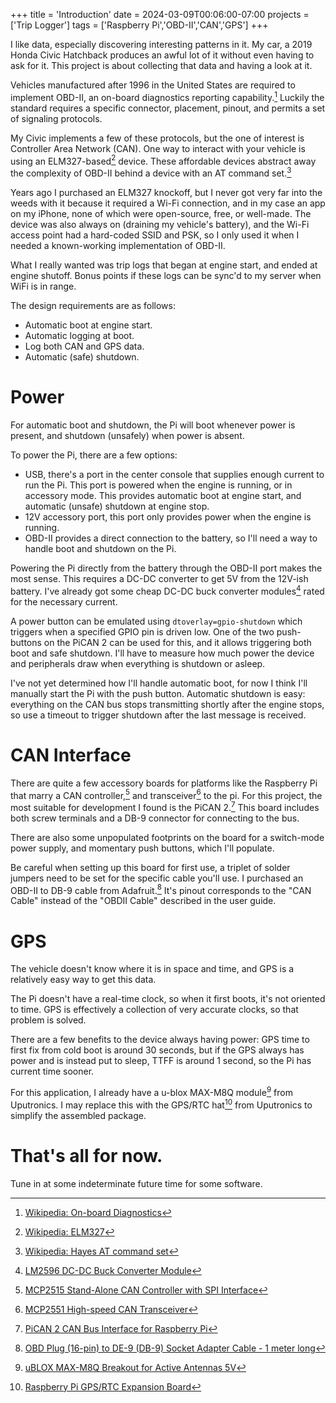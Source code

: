+++
title = 'Introduction'
date = 2024-03-09T00:06:00-07:00
projects = ['Trip Logger']
tags = ['Raspberry Pi','OBD-II','CAN','GPS']
+++

I like data, especially discovering interesting patterns in it. My car, a 2019 Honda Civic Hatchback produces an awful lot of it without even having to ask for it. This project is about collecting that data and having a look at it.

Vehicles manufactured after 1996 in the United States are required to implement OBD-II, an on-board diagnostics reporting capability.[^OBD] Luckily the standard requires a specific connector, placement, pinout, and permits a set of signaling protocols.

My Civic implements a few of these protocols, but the one of interest is Controller Area Network (CAN). One way to interact with your vehicle is using an ELM327-based[^ELM] device. These affordable devices abstract away the complexity of OBD-II behind a device with an AT command set.[^AT]

Years ago I purchased an ELM327 knockoff, but I never got very far into the weeds with it because it required a Wi-Fi connection, and in my case an app on my iPhone, none of which were open-source, free, or well-made. The device was also always on (draining my vehicle's battery), and the Wi-Fi access point had a hard-coded SSID and PSK, so I only used it when I needed a known-working implementation of OBD-II.

What I really wanted was trip logs that began at engine start, and ended at engine shutoff. Bonus points if these logs can be sync'd to my server when WiFi is in range.

The design requirements are as follows:

 * Automatic boot at engine start.
 * Automatic logging at boot.
 * Log both CAN and GPS data.
 * Automatic (safe) shutdown.

# Power

For automatic boot and shutdown, the Pi will boot whenever power is present, and shutdown (unsafely) when power is absent.

To power the Pi, there are a few options:

 * USB, there's a port in the center console that supplies enough current to run the Pi. This port is powered when the engine is running, or in accessory mode. This provides automatic boot at engine start, and automatic (unsafe) shutdown at engine stop.
 * 12V accessory port, this port only provides power when the engine is running.
 * OBD-II provides a direct connection to the battery, so I'll need a way to handle boot and shutdown on the Pi.

Powering the Pi directly from the battery through the OBD-II port makes the most sense. This requires a DC-DC converter to get 5V from the 12V-ish battery. I've already got some cheap DC-DC buck converter modules[^LM2596] rated for the necessary current.

A power button can be emulated using `dtoverlay=gpio-shutdown` which triggers when a specified GPIO pin is driven low. One of the two push-buttons on the PiCAN 2 can be used for this, and it allows triggering both boot and safe shutdown. I'll have to measure how much power the device and peripherals draw when everything is shutdown or asleep.

I've not yet determined how I'll handle automatic boot, for now I think I'll manually start the Pi with the push button. Automatic shutdown is easy: everything on the CAN bus stops transmitting shortly after the engine stops, so use a timeout to trigger shutdown after the last message is received.

# CAN Interface

There are quite a few accessory boards for platforms like the Raspberry Pi that marry a CAN controller,[^MCP2515] and transceiver[^MCP2551] to the pi. For this project, the most suitable for development I found is the PiCAN 2.[^PICAN2] This board includes both screw terminals and a DB-9 connector for connecting to the bus.

There are also some unpopulated footprints on the board for a switch-mode power supply, and momentary push buttons, which I'll populate.

Be careful when setting up this board for first use, a triplet of solder jumpers need to be set for the specific cable you'll use. I purchased an OBD-II to DB-9 cable from Adafruit.[^CABLE] It's pinout corresponds to the "CAN Cable" instead of the "OBDII Cable" described in the user guide.

# GPS

The vehicle doesn't know where it is in space and time, and GPS is a relatively easy way to get this data.

The Pi doesn't have a real-time clock, so when it first boots, it's not oriented to time. GPS is effectively a collection of very accurate clocks, so that problem is solved.

There are a few benefits to the device always having power: GPS time to first fix from cold boot is around 30 seconds, but if the GPS always has power and is instead put to sleep, TTFF is around 1 second, so the Pi has current time sooner.

For this application, I already have a u-blox MAX-M8Q module[^GPS] from Uputronics. I may replace this with the GPS/RTC hat[^HAT] from Uputronics to simplify the assembled package.

# That's all for now.

Tune in at some indeterminate future time for some software.

[^OBD]: [Wikipedia: On-board Diagnostics](https://en.wikipedia.org/wiki/On-board_diagnostics)
[^ELM]: [Wikipedia: ELM327](https://en.wikipedia.org/wiki/ELM327)
[^AT]: [Wikipedia: Hayes AT command set](https://en.wikipedia.org/wiki/Hayes_AT_command_set)
[^MCP2515]: [MCP2515 Stand-Alone CAN Controller with SPI Interface](https://ww1.microchip.com/downloads/en/DeviceDoc/MCP2515-Stand-Alone-CAN-Controller-with-SPI-20001801J.pdf)
[^MCP2551]: [MCP2551 High-speed CAN Transceiver](https://ww1.microchip.com/downloads/aemDocuments/documents/APID/ProductDocuments/DataSheets/20001667G.pdf)
[^PICAN2]: [PiCAN 2 CAN Bus Interface for Raspberry Pi](https://copperhilltech.com/pican-2-can-bus-interface-for-raspberry-pi/)
[^GPS]: [uBLOX MAX-M8Q Breakout for Active Antennas 5V](https://store.uputronics.com/index.php?route=product/product&path=60_64&product_id=84)
[^HAT]: [Raspberry Pi GPS/RTC Expansion Board](https://store.uputronics.com/index.php?route=product/product&path=60_64&product_id=81)
[^CABLE]: [OBD Plug (16-pin) to DE-9 (DB-9) Socket Adapter Cable - 1 meter long](https://www.adafruit.com/product/4841)
[^LM2596]: [LM2596 DC-DC Buck Converter Module](https://a.co/d/e0n8oBu)

